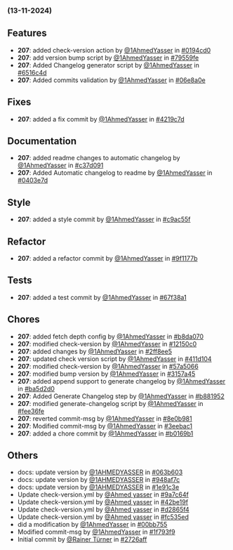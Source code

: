 ### (13-11-2024)
## Features
- **207**: added check-version action by [<u>@1AhmedYasser</u>](https://www.github.com/) in [#0194cd0](https://github.com/1AhmedYasser/pipelines-automation/commit/0194cd0)
- **207**: add version bump script by [<u>@1AhmedYasser</u>](https://www.github.com/) in [#79559fe](https://github.com/1AhmedYasser/pipelines-automation/commit/79559fe)
- **207**: Added Changelog generator script by [<u>@1AhmedYasser</u>](https://www.github.com/) in [#6516c4d](https://github.com/1AhmedYasser/pipelines-automation/commit/6516c4d)
- **207**: Added commits validation by [<u>@1AhmedYasser</u>](https://www.github.com/) in [#06e8a0e](https://github.com/1AhmedYasser/pipelines-automation/commit/06e8a0e)
## Fixes
- **207**: added a fix commit by [<u>@1AhmedYasser</u>](https://www.github.com/) in [#4219c7d](https://github.com/1AhmedYasser/pipelines-automation/commit/4219c7d)
## Documentation
- **207**: added readme changes to automatic changelog by [<u>@1AhmedYasser</u>](https://www.github.com/) in [#c37d091](https://github.com/1AhmedYasser/pipelines-automation/commit/c37d091)
- **207**: Added Automatic changelog to readme by [<u>@1AhmedYasser</u>](https://www.github.com/) in [#0403e7d](https://github.com/1AhmedYasser/pipelines-automation/commit/0403e7d)
## Style
- **207**: added a style commit by [<u>@1AhmedYasser</u>](https://www.github.com/) in [#c9ac55f](https://github.com/1AhmedYasser/pipelines-automation/commit/c9ac55f)
## Refactor
- **207**: added a refactor commit by [<u>@1AhmedYasser</u>](https://www.github.com/) in [#9f1177b](https://github.com/1AhmedYasser/pipelines-automation/commit/9f1177b)
## Tests
- **207**: added a test commit by [<u>@1AhmedYasser</u>](https://www.github.com/) in [#67f38a1](https://github.com/1AhmedYasser/pipelines-automation/commit/67f38a1)
## Chores
- **207**: added fetch depth config by [<u>@1AhmedYasser</u>](https://www.github.com/) in [#b8da070](https://github.com/1AhmedYasser/pipelines-automation/commit/b8da070)
- **207**: modified check-version by [<u>@1AhmedYasser</u>](https://www.github.com/) in [#12150c0](https://github.com/1AhmedYasser/pipelines-automation/commit/12150c0)
- **207**: added changes by [<u>@1AhmedYasser</u>](https://www.github.com/) in [#2ff8ee5](https://github.com/1AhmedYasser/pipelines-automation/commit/2ff8ee5)
- **207**: updated check version script by [<u>@1AhmedYasser</u>](https://www.github.com/) in [#411d104](https://github.com/1AhmedYasser/pipelines-automation/commit/411d104)
- **207**: modified check-version by [<u>@1AhmedYasser</u>](https://www.github.com/) in [#57a5066](https://github.com/1AhmedYasser/pipelines-automation/commit/57a5066)
- **207**: modified bump version by [<u>@1AhmedYasser</u>](https://www.github.com/) in [#3157a45](https://github.com/1AhmedYasser/pipelines-automation/commit/3157a45)
- **207**: added append support to generate changelog by [<u>@1AhmedYasser</u>](https://www.github.com/) in [#ba5d2d0](https://github.com/1AhmedYasser/pipelines-automation/commit/ba5d2d0)
- **207**: Added Generate Changelog step by [<u>@1AhmedYasser</u>](https://www.github.com/) in [#b881952](https://github.com/1AhmedYasser/pipelines-automation/commit/b881952)
- **207**: modified generate-changelog script by [<u>@1AhmedYasser</u>](https://www.github.com/) in [#fee36fe](https://github.com/1AhmedYasser/pipelines-automation/commit/fee36fe)
- **207**: reverted commit-msg by [<u>@1AhmedYasser</u>](https://www.github.com/) in [#8e0b981](https://github.com/1AhmedYasser/pipelines-automation/commit/8e0b981)
- **207**: Modified commit-msg by [<u>@1AhmedYasser</u>](https://www.github.com/) in [#3eebac1](https://github.com/1AhmedYasser/pipelines-automation/commit/3eebac1)
- **207**: added a chore commit by [<u>@1AhmedYasser</u>](https://www.github.com/) in [#b0169b1](https://github.com/1AhmedYasser/pipelines-automation/commit/b0169b1)
## Others
- docs: update version by [<u>@1AHMEDYASSER</u>](https://www.github.com/) in [#063b603](https://github.com/1AhmedYasser/pipelines-automation/commit/063b603)
- docs: update version by [<u>@1AHMEDYASSER</u>](https://www.github.com/) in [#948af7c](https://github.com/1AhmedYasser/pipelines-automation/commit/948af7c)
- docs: update version by [<u>@1AHMEDYASSER</u>](https://www.github.com/) in [#1e91c3e](https://github.com/1AhmedYasser/pipelines-automation/commit/1e91c3e)
- Update check-version.yml by [<u>@Ahmed yasser</u>](https://www.github.com/) in [#9a7c64f](https://github.com/1AhmedYasser/pipelines-automation/commit/9a7c64f)
- Update check-version.yml by [<u>@Ahmed yasser</u>](https://www.github.com/) in [#42be19f](https://github.com/1AhmedYasser/pipelines-automation/commit/42be19f)
- Update check-version.yml by [<u>@Ahmed yasser</u>](https://www.github.com/) in [#d2865f4](https://github.com/1AhmedYasser/pipelines-automation/commit/d2865f4)
- Update check-version.yml by [<u>@Ahmed yasser</u>](https://www.github.com/) in [#fc535ed](https://github.com/1AhmedYasser/pipelines-automation/commit/fc535ed)
- did a modification by [<u>@1AhmedYasser</u>](https://www.github.com/) in [#00bb755](https://github.com/1AhmedYasser/pipelines-automation/commit/00bb755)
- Modified commit-msg by [<u>@1AhmedYasser</u>](https://www.github.com/) in [#1f793f9](https://github.com/1AhmedYasser/pipelines-automation/commit/1f793f9)
- Initial commit by [<u>@Rainer Türner</u>](https://www.github.com/) in [#2726aff](https://github.com/1AhmedYasser/pipelines-automation/commit/2726aff)
